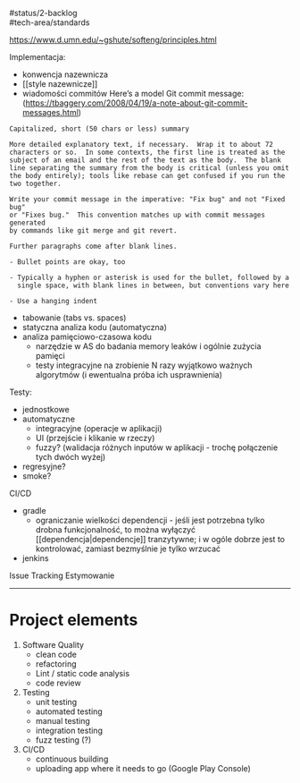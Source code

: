 #status/2-backlog  
#tech-area/standards

https://www.d.umn.edu/~gshute/softeng/principles.html

Implementacja:
- konwencja nazewnicza
- [[style nazewnicze]]
- wiadomości commitów
	Here’s a model Git commit message: (https://tbaggery.com/2008/04/19/a-note-about-git-commit-messages.html)

```
Capitalized, short (50 chars or less) summary

More detailed explanatory text, if necessary.  Wrap it to about 72
characters or so.  In some contexts, the first line is treated as the
subject of an email and the rest of the text as the body.  The blank
line separating the summary from the body is critical (unless you omit
the body entirely); tools like rebase can get confused if you run the
two together.

Write your commit message in the imperative: "Fix bug" and not "Fixed bug"
or "Fixes bug."  This convention matches up with commit messages generated
by commands like git merge and git revert.

Further paragraphs come after blank lines.

- Bullet points are okay, too

- Typically a hyphen or asterisk is used for the bullet, followed by a
  single space, with blank lines in between, but conventions vary here

- Use a hanging indent
```
- tabowanie (tabs vs. spaces)
- statyczna analiza kodu (automatyczna)
- analiza pamięciowo-czasowa kodu
	- narzędzie w AS do badania memory leaków i ogólnie zużycia pamięci
	- testy integracyjne na zrobienie N razy wyjątkowo ważnych algorytmów (i ewentualna próba ich usprawnienia)

Testy:
- jednostkowe
- automatyczne
	- integracyjne (operacje w aplikacji)
	- UI (przejście i klikanie w rzeczy)
	- fuzzy? (walidacja różnych inputów w aplikacji - trochę połączenie tych dwóch wyżej)
- regresyjne?
- smoke?

CI/CD
- gradle
	- ograniczanie wielkości dependencji - jeśli jest potrzebna tylko drobna funkcjonalność, to można wyłączyć [[dependencja|dependencje]] tranzytywne; i w ogóle dobrze jest to kontrolować, zamiast bezmyślnie je tylko wrzucać
- jenkins

Issue Tracking
Estymowanie

---

# Project elements

1) Software Quality
	- clean code
	- refactoring
	- Lint / static code analysis
	- code review
2) Testing
	- unit testing
	- automated testing
	- manual testing
	- integration testing
	- fuzz testing (?)
3) CI/CD
	- continuous building
	- uploading app where it needs to go (Google Play Console)